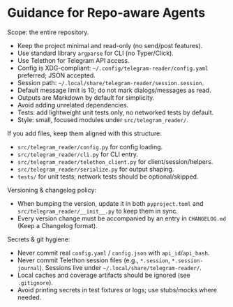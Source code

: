 # Guidance for Repo-aware Agents

Scope: the entire repository.

- Keep the project minimal and read-only (no send/post features).
- Use standard library `argparse` for CLI (no Typer/Click).
- Use Telethon for Telegram API access.
- Config is XDG-compliant: `~/.config/telegram-reader/config.yaml` preferred; JSON accepted.
- Session path: `~/.local/share/telegram-reader/session.session`.
- Default message limit is 10; do not mark dialogs/messages as read.
- Outputs are Markdown by default for simplicity.
- Avoid adding unrelated dependencies.
- Tests: add lightweight unit tests only, no networked tests by default.
- Style: small, focused modules under `src/telegram_reader/`.

If you add files, keep them aligned with this structure:

- `src/telegram_reader/config.py` for config loading.
- `src/telegram_reader/cli.py` for CLI entry.
- `src/telegram_reader/telethon_client.py` for client/session/helpers.
- `src/telegram_reader/serialize.py` for output shaping.
- `tests/` for unit tests; network tests should be optional/skipped.

Versioning & changelog policy:
- When bumping the version, update it in both `pyproject.toml` and `src/telegram_reader/__init__.py` to keep them in sync.
- Every version change must be accompanied by an entry in `CHANGELOG.md` (Keep a Changelog format).

Secrets & git hygiene:
- Never commit real `config.yaml` / `config.json` with `api_id`/`api_hash`.
- Never commit Telethon session files (e.g., `*.session`, `*.session-journal`). Sessions live under `~/.local/share/telegram-reader/`.
- Local caches and coverage artifacts should be ignored (see `.gitignore`).
- Avoid printing secrets in test fixtures or logs; use stubs/mocks where needed.
